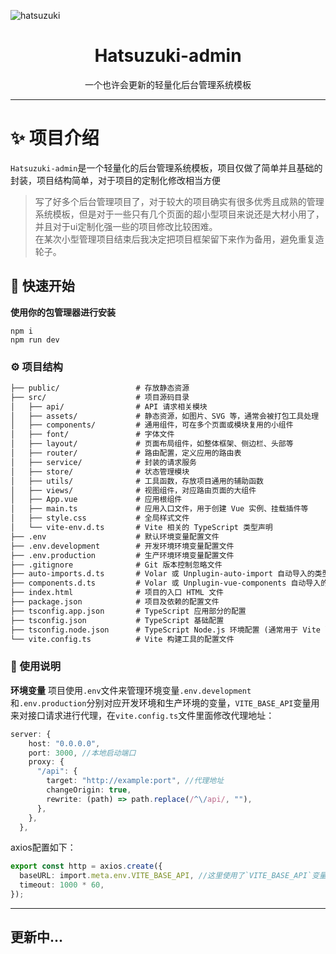 ![hatsuzuki](https://github.com/user-attachments/assets/12014986-ce8b-4782-ab71-1dc23d401b25)

<div align="center">
  <h1>Hatsuzuki-admin</h1>
  <span>一个也许会更新的轻量化后台管理系统模板</span>
</div>

---

# ✨ 项目介绍
`Hatsuzuki-admin`是一个轻量化的后台管理系统模板，项目仅做了简单并且基础的封装，项目结构简单，对于项目的定制化修改相当方便
> 写了好多个后台管理项目了，对于较大的项目确实有很多优秀且成熟的管理系统模板，但是对于一些只有几个页面的超小型项目来说还是大材小用了，并且对于ui定制化强一些的项目修改比较困难。<br>
> 在某次小型管理项目结束后我决定把项目框架留下来作为备用，避免重复造轮子。

## 🚀 快速开始
**使用你的包管理器进行安装**
```
npm i
npm run dev
```
### ⚙️ 项目结构
```txt
├── public/                 # 存放静态资源
├── src/                    # 项目源码目录
│   ├── api/                # API 请求相关模块
│   ├── assets/             # 静态资源，如图片、SVG 等，通常会被打包工具处理
│   ├── components/         # 通用组件，可在多个页面或模块复用的小组件
│   ├── font/               # 字体文件
│   ├── layout/             # 页面布局组件，如整体框架、侧边栏、头部等
│   ├── router/             # 路由配置，定义应用的路由表
│   ├── service/            # 封装的请求服务
│   ├── store/              # 状态管理模块
│   ├── utils/              # 工具函数，存放项目通用的辅助函数
│   ├── views/              # 视图组件，对应路由页面的大组件
│   ├── App.vue             # 应用根组件
│   ├── main.ts             # 应用入口文件，用于创建 Vue 实例、挂载插件等
│   ├── style.css           # 全局样式文件
│   └── vite-env.d.ts       # Vite 相关的 TypeScript 类型声明
├── .env                    # 默认环境变量配置文件
├── .env.development        # 开发环境环境变量配置文件
├── .env.production         # 生产环境环境变量配置文件
├── .gitignore              # Git 版本控制忽略文件
├── auto-imports.d.ts       # Volar 或 Unplugin-auto-import 自动导入的类型声明
├── components.d.ts         # Volar 或 Unplugin-vue-components 自动导入的组件类型声明
├── index.html              # 项目的入口 HTML 文件
├── package.json            # 项目及依赖的配置文件
├── tsconfig.app.json       # TypeScript 应用部分的配置
├── tsconfig.json           # TypeScript 基础配置
├── tsconfig.node.json      # TypeScript Node.js 环境配置 (通常用于 Vite 配置文件等)
└── vite.config.ts          # Vite 构建工具的配置文件
```
### 📝 使用说明
**环境变量**
项目使用`.env`文件来管理环境变量`.env.development`和`.env.production`分别对应开发环境和生产环境的变量，`VITE_BASE_API`变量用来对接口请求进行代理，在`vite.config.ts`文件里面修改代理地址：
```typescript
server: {
    host: "0.0.0.0",
    port: 3000, //本地启动端口
    proxy: {
      "/api": {
        target: "http://example:port", //代理地址
        changeOrigin: true,
        rewrite: (path) => path.replace(/^\/api/, ""),
      },
    },
  },
```
axios配置如下：
```typescript
export const http = axios.create({
  baseURL: import.meta.env.VITE_BASE_API, //这里使用了`VITE_BASE_API`变量
  timeout: 1000 * 60,
});
```

---
更新中...
---


